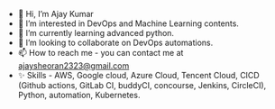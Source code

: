 - 👋 Hi, I’m Ajay Kumar
- 👀 I’m interested in DevOps and Machine Learning contents. 
- 🌱 I’m currently learning advanced python.
- 💞️ I’m looking to collaborate on DevOps automations.
- 📫 How to reach me - you can contact me at ajaysheoran2323@gmail.com
- ✨ Skills - AWS, Google cloud, Azure Cloud, Tencent Cloud, CICD (Github actions, GitLab CI, buddyCI, concourse, Jenkins, CircleCI), Python, automation, Kubernetes.

<!---
ajaysourcedigital/ajaysourcedigital is a ✨ special ✨ repository because its `README.md` (this file) appears on your GitHub profile.
You can click the Preview link to take a look at your changes.
--->
